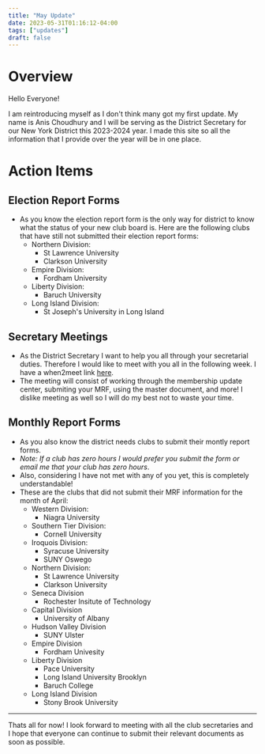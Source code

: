 ```yaml
---
title: "May Update"
date: 2023-05-31T01:16:12-04:00
tags: ["updates"]
draft: false
---
```

# Overview

Hello Everyone!

I am reintroducing myself as I don't think many got my first update. My name is Anis Choudhury and I will be serving as the District Secretary for our New York District this 2023-2024 year. I made this site so all the information that I provide over the year will be in one place.

# Action Items

## Election Report Forms
- As you know the election report form is the only way for district to know what the status of your new club board is. Here are the following clubs that have still not submitted their election report forms:
    - Northern Division: 
        - St Lawrence University
        - Clarkson University
    - Empire Division:
        - Fordham University
    - Liberty Division:
        - Baruch University
    - Long Island Division:
        - St Joseph's University in Long Island

## Secretary Meetings
- As the District Secretary I want to help you all through your secretarial duties. Therefore I would like to meet with you all in the following week. I have a when2meet link [here](https://www.when2meet.com/?20228397-vs4U).
- The meeting will consist of working through the membership update center, submiting your MRF, using the master document, and more! I dislike meeting as well so I will do my best not to waste your time.

## Monthly Report Forms
- As you also know the district needs clubs to submit their montly report forms.
- *Note: If a club has zero hours I would prefer you submit the form or email me that your club has zero hours*. 
- Also, considering I have not met with any of you yet, this is completely understandable!
- These are the clubs that did not submit their MRF information for the month of April:
    - Western Division: 
        - Niagra University
    - Southern Tier Division: 
        - Cornell University
    - Iroquois Division:
        - Syracuse University
        - SUNY Oswego
    - Northern Division:
        - St Lawrence University
        - Clarkson University
    - Seneca Division
        - Rochester Insitute of Technology
    - Capital Division
        - University of Albany
    - Hudson Valley Division
        - SUNY Ulster
    - Empire Division
        - Fordham Univesity
    - Liberty Division
        - Pace University
        - Long Island University Brooklyn
        - Baruch College
    - Long Island Division
        - Stony Brook University

---
Thats all for now! I look forward to meeting with all the club secretaries and I hope that everyone can continue to submit their relevant documents as soon as possible.
